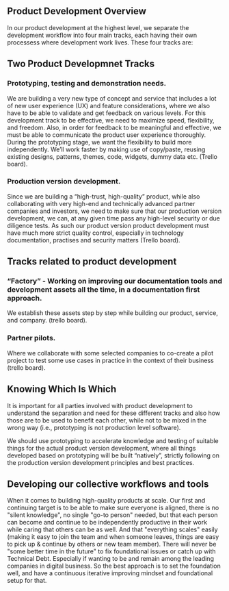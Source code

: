 ## Product Development Overview

In our product development at the highest level, we separate the development workflow into four main tracks, each having their own processess where 
development work lives. These four tracks are:

## Two Product Developmnet Tracks

### Prototyping, testing and demonstration needs. 

We are building a very new type of concept and service that includes a lot of new user experience (UX) and feature considerations, where 
we also have to be able to validate and get feedback on various levels. For this development track to be effective, we need to 
maximize speed, flexibility, and freedom. Also, in order for feedback to be meaningful and effective, we must be able to 
communicate the product user experience thoroughly. During the prototyping stage, we want the flexibility to build more independently. 
We’ll work faster by making use of copy/paste, reusing existing designs, patterns, themes, code, widgets, dummy data etc. (Trello board).

### Production version development. 

Since we are building a “high-trust, high-quality” product, while also collaborating with very high-end and technically 
advanced partner companies and investors, we need to make sure that  our production version development, we can, at any given time pass 
any high-level security or due diligence tests. As such our product version product development must have much more strict quality control, 
especially in technology documentation, practises and security matters (Trello board).

## Tracks related to product development

### “Factory” - Working on improving our documentation tools and development assets all the time, in a documentation first approach. 
We establish these assets step by step while building our product, service, and company. (trello board).

### Partner pilots. 

Where we collaborate with some selected companies to co-create a pilot project to test some use cases in practice in the context of 
their business (trello board).

## Knowing Which Is Which

It is important for all parties involved with product development to understand the separation and need for these 
different tracks and also how those are to be used to benefit each other, while not to be mixed in the wrong way (i.e., prototyping is not production level software). 

We should use  prototyping to accelerate knowledge and testing of suitable things for the actual product version development, 
where all things developed based on prototyping will be built “natively”, strictly following on the production version development principles and best practices.

## Developing our collective workflows and tools 

When it comes to building high-quality products at scale. Our first and continuing target is to be able to make sure everyone is aligned, there is no "silent knowledge", no single "go-to person" needed, but that each person can become and continue to be independently productive in their work while caring that others can be as well. And that "everything scales" easily (making it easy to join the team and when someone leaves, things are easy to pick up & continue by others or new team member). 
There will never be "some better time in the future" to fix foundational issues or catch up with Technical Debt. Especially if wanting to be and remain among the leading companies in digital business. So the best approach is to set the foundation well, and have a continuous iterative improving mindset and foundational setup for that.
